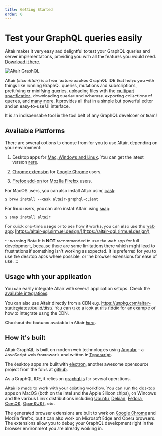 ```yaml
---
title: Getting Started
order: 0
---
```


# Test your GraphQL queries easily

Altair makes it very easy and delightful to test your GraphQL queries and server implementations, providing you with all the features you would need. [Download it here](/#download).

![Altair GraphQL](/assets/img/app-shot.png)

Altair (also _Altaïr_) is a free feature packed GraphQL IDE that helps you with things like running GraphQL queries, mutations and subscriptions, prettifying or minifying queries, uploading files with the [multipart specification](https://github.com/jaydenseric/graphql-multipart-request-spec), downloading queries and schemas, exporting collections of queries, and [many more](/docs/features). It provides all that in a simple but powerful editor and an easy-to-use UI interface.

It is an indispensable tool in the tool belt of any GraphQL developer or team!

## Available Platforms

There are several options to choose from for you to use Altair, depending on your environment:

1. Desktop apps for [Mac, Windows and Linux](https://altairgraphql.dev/). You can get the latest version [here](https://altairgraphql.dev/#download).
1. [Chrome extension](https://chrome.google.com/webstore/detail/altair-graphql-client/flnheeellpciglgpaodhkhmapeljopja) for [Google Chrome](https://www.google.com/chrome/) users.

1. [Firefox add-on](https://addons.mozilla.org/en-US/firefox/addon/altair-graphql-client/) for [Mozilla Firefox](https://www.mozilla.org/en-US/firefox/) users.


For MacOS users, you can also install Altair using [cask](https://github.com/Homebrew/homebrew-cask):

```
$ brew install --cask altair-graphql-client
```

For linux users, you can also install Altair using [snap](https://snapcraft.io/altair):

```
$ snap install altair
```

For quick one-time usage or to see how it works, you can also use the [web app](https://altair-gql.sirmuel.design/): [https://altair-gql.sirmuel.design/](https://altair-gql.sirmuel.design/)

::: warning Note
It is **NOT** recommended to use the web app for full development, because there are some limitations there which might lead to frustrations if something isn't working as expected. It is preferred for you to use the desktop apps where possible, or the browser extensions for ease of use.
:::


## Usage with your application
You can easily integrate Altair with several application setups. Check the [available integrations](/docs/integrations).

You can also use Altair directly from a CDN e.g. https://unpkg.com/altair-static@latest/build/dist/. You can take a look at [this fiddle](https://jsfiddle.net/imolorhe/zrjh2x08/) for an example of how to integrate using the CDN.

Checkout the features available in Altair [here](/docs/features).

## How it's built
Altair GraphQL is built on modern web technologies using [Angular](https://angular.io/) - a JavaScript web framework, and written in [Typescript](https://www.typescriptlang.org/).

The desktop apps are built with [electron](https://www.electronjs.org), another awesome opensource project from the folks at [github](http://www.github.com/).

As a GraphQL IDE, it relies on [graphql.js](https://github.com/graphql/graphql-js) for several operations.

Altair is made to work with your existing workflow. You can run the desktop apps on MacOS (both on the intel and the Apple Silicon chips), on Windows and the various Linux distributions including [Ubuntu](https://ubuntu.com/), [Debian](https://www.debian.org/index.en.html), [Fedora](https://getfedora.org/en/), [CentOS](https://www.centos.org/), [OpenSUSE](https://www.opensuse.org/), etc.

The generated browser extensions are built to work on [Google Chrome](https://chrome.google.com/webstore/detail/altair-graphql-client/flnheeellpciglgpaodhkhmapeljopja) and [Mozilla firefox](https://addons.mozilla.org/en-US/firefox/addon/altair-graphql-client/), but it can also work on [Microsoft Edge](https://www.microsoft.com/en-us/edge) and [Opera](https://www.opera.com/) browsers. The extensions allow you to debug your GraphQL development right in the browser environment you are already working in.

